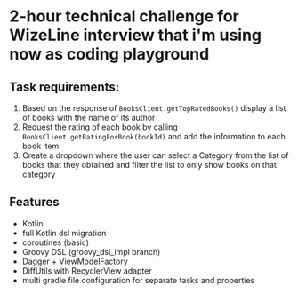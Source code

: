 #  2-hour technical challenge for WizeLine interview that i'm using now as coding playground


## Task requirements:

1. Based on the response of `BooksClient.getTopRatedBooks()` display a list of books with the name of its author
2. Request the rating of each book by calling `BooksClient.getRatingForBook(bookId)` and add the information to each book item
3. Create a dropdown where the user can select a Category from the list of books that they obtained and filter the list to only show books on that category

## Features

- Kotlin
- full Kotlin dsl migration
- coroutines (basic)
- Groovy DSL (groovy_dsl_impl branch)
- Dagger + ViewModelFactory
- DiffUtils with RecyclerView adapter
- multi gradle file configuration for separate tasks and properties

